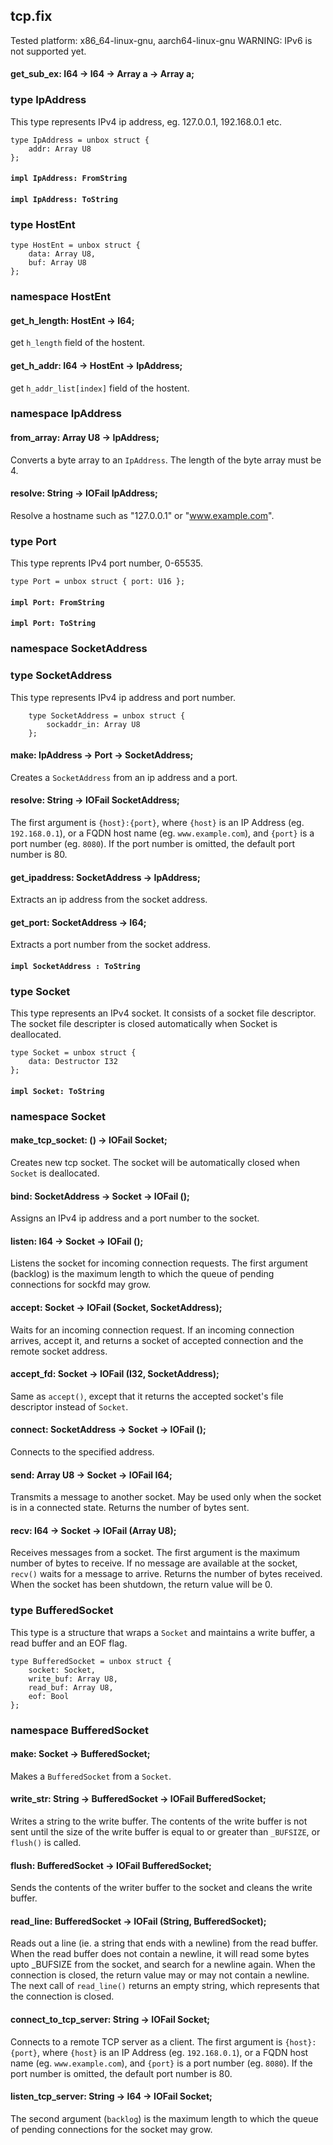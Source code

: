 ## tcp.fix

Tested platform: x86_64-linux-gnu, aarch64-linux-gnu
WARNING: IPv6 is not supported yet.

#### get_sub_ex: I64 -> I64 -> Array a -> Array a;

### type IpAddress

This type represents IPv4 ip address,
eg. 127.0.0.1, 192.168.0.1 etc.

```
type IpAddress = unbox struct {
    addr: Array U8
};
```
#### `impl IpAddress: FromString`

#### `impl IpAddress: ToString`

### type HostEnt

```
type HostEnt = unbox struct {
    data: Array U8,
    buf: Array U8
};
```
### namespace HostEnt

#### get_h_length: HostEnt -> I64;

get `h_length` field of the hostent.

#### get_h_addr: I64 -> HostEnt -> IpAddress;

get `h_addr_list[index]` field of the hostent.

### namespace IpAddress

#### from_array: Array U8 -> IpAddress;

Converts a byte array to an `IpAddress`. The length of the byte array must be 4.

#### resolve: String -> IOFail IpAddress;

Resolve a hostname such as "127.0.0.1" or "www.example.com".

### type Port

This type reprents IPv4 port number, 0-65535.

```
type Port = unbox struct { port: U16 };
```
#### `impl Port: FromString`

#### `impl Port: ToString`

### namespace SocketAddress

### type SocketAddress

This type represents IPv4 ip address and port number.

```
    type SocketAddress = unbox struct {
        sockaddr_in: Array U8
    };
```
#### make: IpAddress -> Port -> SocketAddress;

Creates a `SocketAddress` from an ip address and a port.

#### resolve: String -> IOFail SocketAddress;

The first argument is `{host}:{port}`, where `{host}` is an IP Address (eg. `192.168.0.1`),
or a FQDN host name (eg. `www.example.com`), and `{port}` is a port number (eg. `8080`).
If the port number is omitted, the default port number is 80.

#### get_ipaddress: SocketAddress -> IpAddress;

Extracts an ip address from the socket address.

#### get_port: SocketAddress -> I64;

Extracts a port number from the socket address.

#### `impl SocketAddress : ToString`

### type Socket

This type represents an IPv4 socket.
It consists of a socket file descriptor.
The socket file descripter is closed automatically when Socket is deallocated.

```
type Socket = unbox struct {
    data: Destructor I32
};
```
#### `impl Socket: ToString`

### namespace Socket

#### make_tcp_socket: () -> IOFail Socket;

Creates new tcp socket.
The socket will be automatically closed when `Socket` is deallocated.

#### bind: SocketAddress -> Socket -> IOFail ();

Assigns an IPv4 ip address and a port number to the socket.

#### listen: I64 -> Socket -> IOFail ();

Listens the socket for incoming connection requests.
The first argument (backlog) is the maximum length to which the queue of pending connections for sockfd may grow.

#### accept: Socket -> IOFail (Socket, SocketAddress);

Waits for an incoming connection request. If an incoming connection arrives, accept it,
and returns a socket of accepted connection and the remote socket address.

#### accept_fd: Socket -> IOFail (I32, SocketAddress);

Same as `accept()`, except that it returns the accepted socket's file descriptor instead of `Socket`.

#### connect: SocketAddress -> Socket -> IOFail ();

Connects to the specified address.

#### send: Array U8 -> Socket -> IOFail I64;

Transmits a message to another socket.
May be used only when the socket is in a connected state.
Returns the number of bytes sent.

#### recv: I64 -> Socket -> IOFail (Array U8);

Receives messages from a socket.
The first argument is the maximum number of bytes to receive.
If no message are available at the socket, `recv()` waits for a message to arrive.
Returns the number of bytes received.
When the socket has been shutdown, the return value will be 0.

### type BufferedSocket

This type is a structure that wraps a `Socket` and maintains a write buffer, a read buffer and an EOF flag.

```
type BufferedSocket = unbox struct {
    socket: Socket,
    write_buf: Array U8,
    read_buf: Array U8,
    eof: Bool
};
```
### namespace BufferedSocket

#### make: Socket -> BufferedSocket;

Makes a `BufferedSocket` from a `Socket`.

#### write_str: String -> BufferedSocket -> IOFail BufferedSocket;

Writes a string to the write buffer. The contents of the write buffer is not sent
until the size of the write buffer is equal to or greater than `_BUFSIZE`, or `flush()` is called.

#### flush: BufferedSocket -> IOFail BufferedSocket;

Sends the contents of the writer buffer to the socket and cleans the write buffer.

#### read_line: BufferedSocket -> IOFail (String, BufferedSocket);

Reads out a line (ie. a string that ends with a newline) from the read buffer.
When the read buffer does not contain a newline, it will read some bytes upto
_BUFSIZE from the socket, and search for a newline again.
When the connection is closed, the return value may or may not contain a newline.
The next call of `read_line()` returns an empty string, which represents that the connection is closed.

#### connect_to_tcp_server: String  -> IOFail Socket;

Connects to a remote TCP server as a client.
The first argument is `{host}:{port}`, where `{host}` is an IP Address (eg. `192.168.0.1`),
or a FQDN host name (eg. `www.example.com`), and `{port}` is a port number (eg. `8080`).
If the port number is omitted, the default port number is 80.

#### listen_tcp_server: String -> I64 -> IOFail Socket;

The second argument (`backlog`) is the maximum length to which the queue of pending connections
for the socket may grow.

